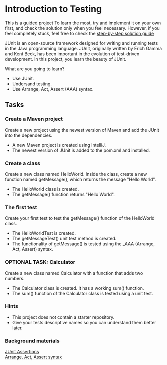 # Introduction to Testing

This is a guided project
To learn the most, try and implement it on your own first, and check the solution only when you feel necessary. However,
if you feel completely stuck, feel free to check the [step-by-step solution guide]()

JUnit is an open-source framework designed for writing and running tests in the Java programming language. JUnit,
originally written by Erich Gamma and Kent Beck, has been important in the evolution of test-driven development. In this
project, you learn the beauty of JUnit.

What are you going to learn?

* Use JUnit.
* Undersand testing.
* Use Arrange, Act, Assert (AAA) syntax.

## Tasks

### Create a Maven project

Create a new project using the newest version of Maven and add the JUnit into the dependencies.

* A new Maven project is created using IntelliJ.
* The newest version of JUnit is added to the pom.xml and installed.

### Create a class

Create a new class named HelloWorld. Inside the class, create a new function named getMessage(), which returns the
message "Hello World".

* The HelloWorld class is created.
* The getMessage() function returns "Hello World".

### The first test

Create your first test to test the getMessage() function of the HelloWorld class.

* The HelloWorldTest is created.
* The getMessageTest() unit test method is created.
* The functionality of getMessage() is tested using the _AAA (Arrange, Act, Assert) syntax.

### OPTIONAL TASK: Calculator

Create a new class named Calculator with a function that adds two numbers.

* The Calculator class is created. It has a working sum() function.
* The sum() function of the Calculator class is tested using a unit test.

### Hints

* This project does not contain a starter repository.
* Give your tests descriptive names so you can understand them better later.

### Background materials

[JUnit Assertions](https://junit.org/junit5/docs/current/user-guide/#writing-tests-assertions)  
[Arrange, Act, Assert syntax](https://medium.com/@pjbgf/title-testing-code-ocd-and-the-aaa-pattern-df453975ab80)  
